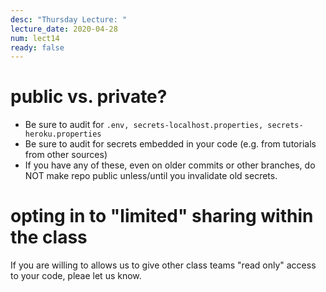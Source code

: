 ```yaml
---
desc: "Thursday Lecture: "
lecture_date: 2020-04-28
num: lect14
ready: false
---
```


# public vs. private?

- Be sure to audit for `.env, secrets-localhost.properties, secrets-heroku.properties`
- Be sure to audit for secrets embedded in your code (e.g. from tutorials from other sources)
- If you have any of these, even on older commits or other branches, do NOT make repo public unless/until you invalidate old secrets.

# opting in to "limited" sharing within the class

If you are willing to allows us to give other class teams "read only" access to your code, pleae let us know.

